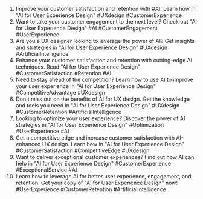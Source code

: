 1. Improve your customer satisfaction and retention with #AI. Learn how in "AI for User Experience Design" #UXdesign #CustomerExperience
2. Want to take your customer engagement to the next level? Check out "AI for User Experience Design" #AI #CustomerEngagement #UserExperience
3. Are you a UX designer looking to leverage the power of AI? Get insights and strategies in "AI for User Experience Design" #UXdesign #ArtificialIntelligence
4. Enhance your customer satisfaction and retention with cutting-edge AI techniques. Read "AI for User Experience Design" #CustomerSatisfaction #Retention #AI
5. Need to stay ahead of the competition? Learn how to use AI to improve your user experience in "AI for User Experience Design" #CompetitiveAdvantage #UXdesign
6. Don't miss out on the benefits of AI for UX design. Get the knowledge and tools you need in "AI for User Experience Design" #UXdesign #CustomerRetention #ArtificialIntelligence
7. Looking to optimize your user experience? Discover the power of AI strategies in "AI for User Experience Design" #Optimization #UserExperience #AI
8. Get a competitive edge and increase customer satisfaction with AI-enhanced UX design. Learn how in "AI for User Experience Design" #CustomerSatisfaction #CompetitiveEdge #UXdesign
9. Want to deliver exceptional customer experiences? Find out how AI can help in "AI for User Experience Design" #CustomerExperience #ExceptionalService #AI
10. Learn how to leverage AI for better user experience, engagement, and retention. Get your copy of "AI for User Experience Design" now! #UserExperience #CustomerRetention #ArtificialIntelligence
